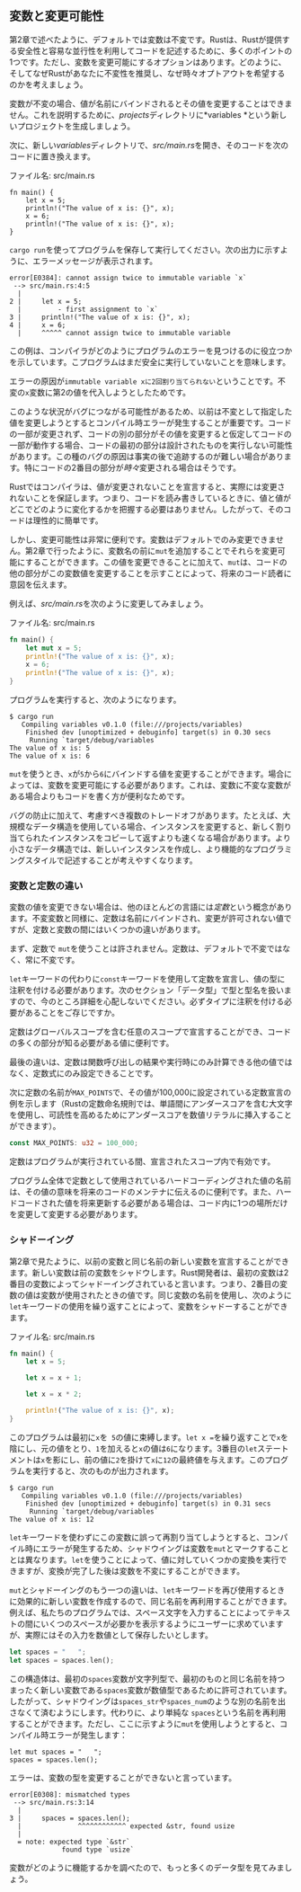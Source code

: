 ## 変数と変更可能性

第2章で述べたように、デフォルトでは変数は不変です。Rustは、Rustが提供する安全性と容易な並行性を利用してコードを記述するために、多くのポイントの1つです。ただし、変数を変更可能にするオプションはあります。どのように、そしてなぜRustがあなたに不変性を推奨し、なぜ時々オプトアウトを希望するのかを考えましょう。

変数が不変の場合、値が名前にバインドされるとその値を変更することはできません。これを説明するために、*projects*ディレクトリに*variables *という新しいプロジェクトを生成しましょう。

次に、新しい*variables*ディレクトリで、*src/main.rs*を開き、そのコードを次のコードに置き換えます。

<span class="filename">ファイル名: src/main.rs</span>

```rust,ignore,does_not_compile
fn main() {
    let x = 5;
    println!("The value of x is: {}", x);
    x = 6;
    println!("The value of x is: {}", x);
}
```

`cargo run`を使ってプログラムを保存して実行してください。次の出力に示すように、エラーメッセージが表示されます。

```text
error[E0384]: cannot assign twice to immutable variable `x`
 --> src/main.rs:4:5
  |
2 |     let x = 5;
  |         - first assignment to `x`
3 |     println!("The value of x is: {}", x);
4 |     x = 6;
  |     ^^^^^ cannot assign twice to immutable variable
```

この例は、コンパイラがどのようにプログラムのエラーを見つけるのに役立つかを示しています。こプログラムはまだ安全に実行していないことを意味します。

エラーの原因が`immutable variable xに2回割り当てられない`ということです。不変の`x`変数に第2の値を代入しようとしたためです。

このような状況がバグにつながる可能性があるため、以前は不変として指定した値を変更しようとするとコンパイル時エラーが発生することが重要です。コードの一部が変更されず、コードの別の部分がその値を変更すると仮定してコードの一部が動作する場合、コードの最初の部分は設計されたものを実行しない可能性があります。この種のバグの原因は事実の後で追跡するのが難しい場合があります。特にコードの2番目の部分が*時々*変更される場合はそうです。

Rustではコンパイラは、値が変更されないことを宣言すると、実際には変更されないことを保証します。つまり、コードを読み書きしているときに、値と値がどこでどのように変化するかを把握する必要はありません。したがって、そのコードは理性的に簡単です。

しかし、変更可能性は非常に便利です。変数はデフォルトでのみ変更できません。第2章で行ったように、変数名の前に`mut`を追加することでそれらを変更可能にすることができます。この値を変更できることに加えて、`mut`は、コードの他の部分がこの変数値を変更することを示すことによって、将来のコード読者に意図を伝えます。

例えば、*src/main.rs*を次のように変更してみましょう。

<span class="filename">ファイル名: src/main.rs</span>

```rust
fn main() {
    let mut x = 5;
    println!("The value of x is: {}", x);
    x = 6;
    println!("The value of x is: {}", x);
}
```

プログラムを実行すると、次のようになります。

```text
$ cargo run
   Compiling variables v0.1.0 (file:///projects/variables)
    Finished dev [unoptimized + debuginfo] target(s) in 0.30 secs
     Running `target/debug/variables`
The value of x is: 5
The value of x is: 6
```

`mut`を使うとき、`x`が`5`から`6`にバインドする値を変更することができます。場合によっては、変数を変更可能にする必要があります。これは、変数に不変な変数がある場合よりもコードを書く方が便利なためです。

バグの防止に加えて、考慮すべき複数のトレードオフがあります。たとえば、大規模なデータ構造を使用している場合、インスタンスを変更すると、新しく割り当てられたインスタンスをコピーして返すよりも速くなる場合があります。より小さなデータ構造では、新しいインスタンスを作成し、より機能的なプログラミングスタイルで記述することが考えやすくなります。

### 変数と定数の違い

変数の値を変更できない場合は、他のほとんどの言語には*定数*という概念があります。不変変数と同様に、定数は名前にバインドされ、変更が許可されない値ですが、定数と変数の間にはいくつかの違いがあります。

まず、定数で `mut`を使うことは許されません。定数は、デフォルトで不変ではなく、常に不変です。

`let`キーワードの代わりに`const`キーワードを使用して定数を宣言し、値の型に注釈を付ける必要があります。次のセクション「データ型」で型と型名を扱いますので、今のところ詳細を心配しないでください。必ずタイプに注釈を付ける必要があることをご存じですか。

定数はグローバルスコープを含む任意のスコープで宣言することができ、コードの多くの部分が知る必要がある値に便利です。

最後の違いは、定数は関数呼び出しの結果や実行時にのみ計算できる他の値ではなく、定数式にのみ設定できることです。

次に定数の名前が`MAX_POINTS`で、その値が100,000に設定されている定数宣言の例を示します（Rustの定数命名規則では、単語間にアンダースコアを含む大文字を使用し、可読性を高めるためにアンダースコアを数値リテラルに挿入することができます）。

```rust
const MAX_POINTS: u32 = 100_000;
```

定数はプログラムが実行されている間、宣言されたスコープ内で有効です。

プログラム全体で定数として使用されているハードコーディングされた値の名前は、その値の意味を将来のコードのメンテナに伝えるのに便利です。また、ハードコードされた値を将来更新する必要がある場合は、コード内に1つの場所だけを変更して変更する必要があります。

### シャドーイング

第2章で見たように、以前の変数と同じ名前の新しい変数を宣言することができます。新しい変数は前の変数をシャドウします。Rust開発者は、最初の変数は2番目の変数によってシャドーイングされていると言います。つまり、2番目の変数の値は変数が使用されたときの値です。同じ変数の名前を使用し、次のように`let`キーワードの使用を繰り返すことによって、変数をシャドーすることができます。

<span class="filename">ファイル名: src/main.rs</span>

```rust
fn main() {
    let x = 5;

    let x = x + 1;

    let x = x * 2;

    println!("The value of x is: {}", x);
}
```

このプログラムは最初に`x`を` 5`の値に束縛します。`let x =`を繰り返すことで`x`を陰にし、元の値をとり、`1`を加えると`x`の値は`6`になります。3番目の`let`ステートメントは`x`を影にし、前の値に`2`を掛けて`x`に`12`の最終値を与えます。このプログラムを実行すると、次のものが出力されます。

```text
$ cargo run
   Compiling variables v0.1.0 (file:///projects/variables)
    Finished dev [unoptimized + debuginfo] target(s) in 0.31 secs
     Running `target/debug/variables`
The value of x is: 12
```

`let`キーワードを使わずにこの変数に誤って再割り当てしようとすると、コンパイル時にエラーが発生するため、シャドウイングは変数を`mut`とマークすることとは異なります。`let`を使うことによって、値に対していくつかの変換を実行できますが、変換が完了した後は変数を不変にすることができます。

`mut`とシャドーイングのもう一つの違いは、`let`キーワードを再び使用するときに効果的に新しい変数を作成するので、同じ名前を再利用することができます。例えば、私たちのプログラムでは、スペース文字を入力することによってテキストの間にいくつのスペースが必要かを表示するようにユーザーに求めていますが、実際にはその入力を数値として保存したいとします。

```rust
let spaces = "   ";
let spaces = spaces.len();
```

この構造体は、最初の`spaces`変数が文字列型で、最初のものと同じ名前を持つまったく新しい変数である`spaces`変数が数値型であるために許可されています。したがって、シャドウイングは`spaces_str`や`spaces_num`のような別の名前を出さなくて済むようにします。代わりに、より単純な `spaces`という名前を再利用することができます。ただし、ここに示すように`mut`を使用しようとすると、コンパイル時エラーが発生します：

```rust,ignore,does_not_compile
let mut spaces = "   ";
spaces = spaces.len();
```

エラーは、変数の型を変更することができないと言っています。

```text
error[E0308]: mismatched types
 --> src/main.rs:3:14
  |
3 |     spaces = spaces.len();
  |              ^^^^^^^^^^^^ expected &str, found usize
  |
  = note: expected type `&str`
             found type `usize`
```

変数がどのように機能するかを調べたので、もっと多くのデータ型を見てみましょう。